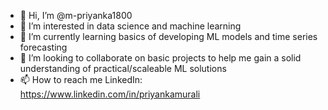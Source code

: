 - 👋 Hi, I’m @m-priyanka1800
- 👀 I’m interested in data science and machine learning
- 🌱 I’m currently learning basics of developing ML models and time series forecasting
- 💞️ I’m looking to collaborate on basic projects to help me gain a solid understanding of practical/scaleable ML solutions
- 📫 How to reach me LinkedIn: https://www.linkedin.com/in/priyankamurali

<!---
m-priyanka1800/m-priyanka1800 is a ✨ special ✨ repository because its `README.md` (this file) appears on your GitHub profile.
You can click the Preview link to take a look at your changes.
--->
